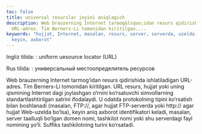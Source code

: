 ```yaml
---
toc: false
title: universal resurslar joyini aniqlagich
description: Web brauzerning Internet tarmog&lsquo;idan resurs qidirishida ishlatiladigan
  URL-adres. Tim Berners-Li tomonidan kiritilgan....
keywords: "hujjat, Internet, masalan, resurs, server, serverda, uzelda, bo\u2018lsa,
  keyin, axborot"
---
```


Ingliz tilida:
:   uniform uesource locator (URL)

Rus tilida:
:   универсальный местоопределитель ресурсов

Web brauzerning Internet tarmog‘idan resurs qidirishida ishlatiladigan URL-adres. Tim Berners-Li tomonidan kiritilgan. URL resurs, hujjat yoki uning qismining Internet dagi joylashgan o‘rnini ko‘rsatuvchi simvollarning standartlashtirilgan satrini ifodalaydi. U odatda protokolning tipini ko‘rsatish bilan boshlanadi (masalan, FTP://, agar hujjat FTP-serverda yoki http:// agar hujjat Web-uzelda bo‘lsa), keyin aniq axborot identifikatori keladi, masalan, server taalluqli bo‘lgan domen nomi, tashkilot nomi yoki shu serverdagi fayl nomining yo‘li. Suffiks tashkilotning turini ko‘rsatadi.